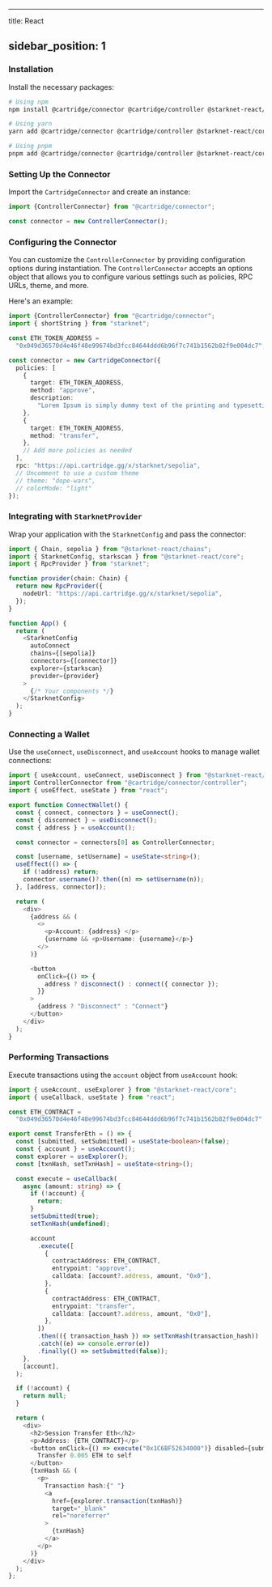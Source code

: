* * *

title: React

## sidebar_position: 1

### Installation

Install the necessary packages:

```sh
# Using npm
npm install @cartridge/connector @cartridge/controller @starknet-react/core starknet

# Using yarn
yarn add @cartridge/connector @cartridge/controller @starknet-react/core starknet

# Using pnpm
pnpm add @cartridge/connector @cartridge/controller @starknet-react/core starknet
```

### Setting Up the Connector

Import the `CartridgeConnector` and create an instance:

```typescript
import {ControllerConnector} from "@cartridge/connector";

const connector = new ControllerConnector();
```

### Configuring the Connector

You can customize the `ControllerConnector` by providing configuration options during instantiation. The `ControllerConnector` accepts an options object that allows you to configure various settings such as policies, RPC URLs, theme, and more.

Here's an example:

```typescript
import {ControllerConnector} from "@cartridge/connector";
import { shortString } from "starknet";

const ETH_TOKEN_ADDRESS =
  "0x049d36570d4e46f48e99674bd3fcc84644ddd6b96f7c741b1562b82f9e004dc7";

const connector = new CartridgeConnector({
  policies: [
    {
      target: ETH_TOKEN_ADDRESS,
      method: "approve",
      description:
        "Lorem Ipsum is simply dummy text of the printing and typesetting industry.",
    },
    {
      target: ETH_TOKEN_ADDRESS,
      method: "transfer",
    },
    // Add more policies as needed
  ],
  rpc: "https://api.cartridge.gg/x/starknet/sepolia",
  // Uncomment to use a custom theme
  // theme: "dope-wars",
  // colorMode: "light"
});
```

### Integrating with `StarknetProvider`

Wrap your application with the `StarknetConfig` and pass the connector:

```typescript
import { Chain, sepolia } from "@starknet-react/chains";
import { StarknetConfig, starkscan } from "@starknet-react/core";
import { RpcProvider } from "starknet";

function provider(chain: Chain) {
  return new RpcProvider({
    nodeUrl: "https://api.cartridge.gg/x/starknet/sepolia",
  });
}

function App() {
  return (
    <StarknetConfig
      autoConnect
      chains={[sepolia]}
      connectors={[connector]}
      explorer={starkscan}
      provider={provider}
    >
      {/* Your components */}
    </StarknetConfig>
  );
}
```

### Connecting a Wallet

Use the `useConnect`, `useDisconnect`, and `useAccount` hooks to manage wallet connections:

```typescript
import { useAccount, useConnect, useDisconnect } from "@starknet-react/core";
import ControllerConnector from "@cartridge/connector/controller";
import { useEffect, useState } from "react";

export function ConnectWallet() {
  const { connect, connectors } = useConnect();
  const { disconnect } = useDisconnect();
  const { address } = useAccount();

  const connector = connectors[0] as ControllerConnector;

  const [username, setUsername] = useState<string>();
  useEffect(() => {
    if (!address) return;
    connector.username()?.then((n) => setUsername(n));
  }, [address, connector]);

  return (
    <div>
      {address && (
        <>
          <p>Account: {address} </p>
          {username && <p>Username: {username}</p>}
        </>
      )}

      <button
        onClick={() => {
          address ? disconnect() : connect({ connector });
        }}
      >
        {address ? "Disconnect" : "Connect"}
      </button>
    </div>
  );
}
```

### Performing Transactions

Execute transactions using the `account` object from `useAccount` hook:

```typescript
import { useAccount, useExplorer } from "@starknet-react/core";
import { useCallback, useState } from "react";

const ETH_CONTRACT =
  "0x049d36570d4e46f48e99674bd3fcc84644ddd6b96f7c741b1562b82f9e004dc7";

export const TransferEth = () => {
  const [submitted, setSubmitted] = useState<boolean>(false);
  const { account } = useAccount();
  const explorer = useExplorer();
  const [txnHash, setTxnHash] = useState<string>();

  const execute = useCallback(
    async (amount: string) => {
      if (!account) {
        return;
      }
      setSubmitted(true);
      setTxnHash(undefined);

      account
        .execute([
          {
            contractAddress: ETH_CONTRACT,
            entrypoint: "approve",
            calldata: [account?.address, amount, "0x0"],
          },
          {
            contractAddress: ETH_CONTRACT,
            entrypoint: "transfer",
            calldata: [account?.address, amount, "0x0"],
          },
        ])
        .then(({ transaction_hash }) => setTxnHash(transaction_hash))
        .catch((e) => console.error(e))
        .finally(() => setSubmitted(false));
    },
    [account],
  );

  if (!account) {
    return null;
  }

  return (
    <div>
      <h2>Session Transfer Eth</h2>
      <p>Address: {ETH_CONTRACT}</p>
      <button onClick={() => execute("0x1C6BF52634000")} disabled={submitted}>
        Transfer 0.005 ETH to self
      </button>
      {txnHash && (
        <p>
          Transaction hash:{" "}
          <a
            href={explorer.transaction(txnHash)}
            target="_blank"
            rel="noreferrer"
          >
            {txnHash}
          </a>
        </p>
      )}
    </div>
  );
};
```
